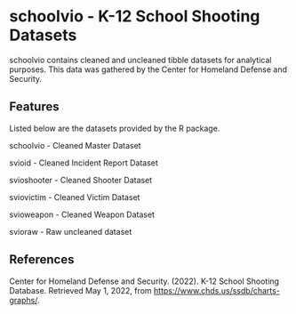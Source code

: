 # schoolvio - K-12 School Shooting Datasets
schoolvio contains cleaned and uncleaned tibble datasets for analytical purposes. This data was gathered by the Center for Homeland Defense and Security.

## Features
Listed below are the datasets provided by the R package.

schoolvio - Cleaned Master Dataset

svioid - Cleaned Incident Report Dataset

svioshooter - Cleaned Shooter Dataset

sviovictim - Cleaned Victim Dataset

svioweapon - Cleaned Weapon Dataset

svioraw - Raw uncleaned dataset

## References 
Center for Homeland Defense and Security. (2022). K-12 School Shooting Database. Retrieved May 1, 2022, from https://www.chds.us/ssdb/charts-graphs/.
